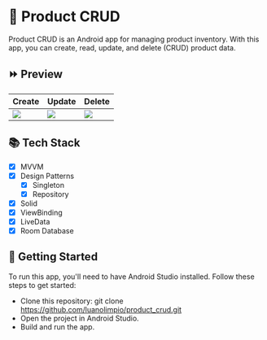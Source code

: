 # 🛒 Product CRUD

Product CRUD is an Android app for managing product inventory. With this app, you can create, read, update, and delete (CRUD) product data.

## ⏩ Preview

Create  | Update | Delete
------------- | ------------- | -------------
![](https://github.com/luanolimpio/product_crud/blob/main/assets/preview/create.gif?raw=true) | ![](https://github.com/luanolimpio/product_crud/blob/main/assets/preview/update.gif?raw=true) | ![](https://github.com/luanolimpio/product_crud/blob/main/assets/preview/delete.gif?raw=true)

## 📚 Tech Stack

- [X] MVVM
- [X] Design Patterns
    - [X] Singleton
    - [X] Repository 
- [X] Solid
- [X] ViewBinding
- [X] LiveData
- [X] Room Database

## 🚀 Getting Started

To run this app, you'll need to have Android Studio installed. Follow these steps to get started:

 - Clone this repository: git clone https://github.com/luanolimpio/product_crud.git
 - Open the project in Android Studio.
 - Build and run the app.
